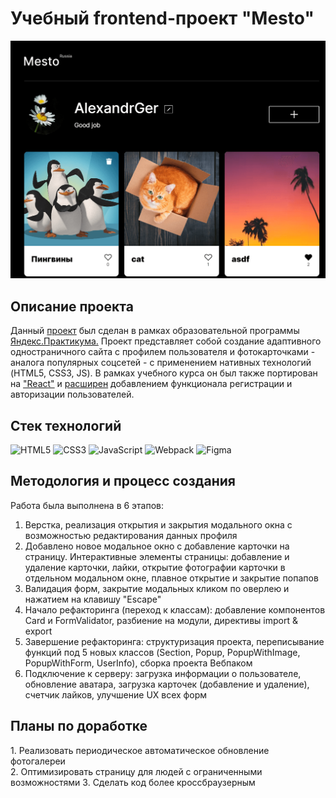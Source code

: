 <h1>Учебный frontend-проект "Mesto"</h1>

![](./src/images/скрин-проекта.png)

<h2>Описание проекта</h2>

Данный [проект](https://alexandrger.github.io/mesto/) был сделан в рамках образовательной программы [Яндекс.Практикума.](https://practicum.yandex.ru/) Проект представляет собой создание адаптивного одностраничного сайта с профилем пользователя и фотокарточками - аналога популярных соцсетей - с применением нативных технологий (HTML5, CSS3, JS). В рамках учебного курса он был также портирован на ["React"](https://github.com/AlexandrGer/mesto-react) и [расширен](https://github.com/AlexandrGer/react-mesto-auth) добавлением функционала регистрации и авторизации пользователей.

<h2>Стек технологий</h2>

![HTML5](https://img.shields.io/badge/html5-%23E34F26.svg?style=for-the-badge&logo=html5&logoColor=white)
![CSS3](https://img.shields.io/badge/css3-%231572B6.svg?style=for-the-badge&logo=css3&logoColor=white)
![JavaScript](https://img.shields.io/badge/javascript-%23323330.svg?style=for-the-badge&logo=javascript&logoColor=%23F7DF1E)
![Webpack](https://img.shields.io/badge/webpack-%238DD6F9.svg?style=for-the-badge&logo=webpack&logoColor=black)
![Figma](https://img.shields.io/badge/figma-%23F24E1E.svg?style=for-the-badge&logo=figma&logoColor=white)

<h2>Методология и процесс создания</h2>
Работа была выполнена в 6 этапов:

1. Верстка, реализация открытия и закрытия модального окна с возможностью редактирования данных профиля
2. Добавлено новое модальное окно с добавление карточки на страницу. Интерактивные элементы страницы: добавление и удаление карточки, лайки, открытие фотографии карточки в отдельном модальном окне, плавное открытие и закрытие попапов
3. Валидация форм, закрытие модальных кликом по оверлею и нажатием на клавишу "Escape"
4. Начало рефакторинга (переход к классам): добавление компонентов Card и FormValidator, разбиение на модули, директивы import & export
5. Завершение рефакторинга: структуризация проекта, переписывание функций под 5 новых классов (Section, Popup, PopupWithImage, PopupWithForm, UserInfo), сборка проекта Вебпаком
6. Подключение к серверу: загрузка информации о пользователе, обновление аватара, загрузка карточек (добавление и удаление), счетчик лайков, улучшение UX всех форм

<h2>Планы по доработке</h2>
1. Реализовать периодическое автоматическое обновление фотогалереи<br>
2. Оптимизировать страницу для людей с ограниченными возможностями
3. Сделать код более кроссбраузерным